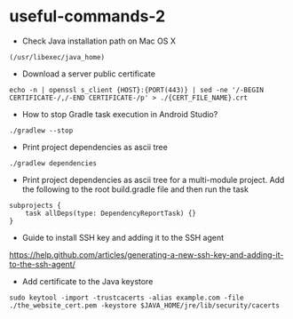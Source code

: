 # useful-commands-2

* Check Java installation path on Mac OS X

```(/usr/libexec/java_home)```

* Download a server public certificate

```echo -n | openssl s_client {HOST}:{PORT(443)} | sed -ne '/-BEGIN CERTIFICATE-/,/-END CERTIFICATE-/p' > ./{CERT_FILE_NAME}.crt```

* How to stop Gradle task execution in Android Studio?

```./gradlew --stop```

* Print project dependencies as ascii tree

```./gradlew dependencies```

* Print project dependencies as ascii tree for a multi-module project. Add the following to the root build.gradle file and then run the task

```
subprojects {
    task allDeps(type: DependencyReportTask) {}
}
```

* Guide to install SSH key and adding it to the SSH agent

https://help.github.com/articles/generating-a-new-ssh-key-and-adding-it-to-the-ssh-agent/

* Add certificate to the Java keystore

```sudo keytool -import -trustcacerts -alias example.com -file ./the_website_cert.pem -keystore $JAVA_HOME/jre/lib/security/cacerts```
